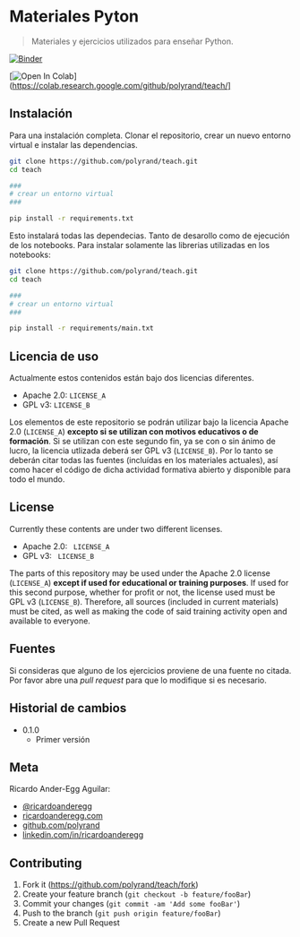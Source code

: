 # Materiales Pyton

> Materiales y ejercicios utilizados para enseñar Python.

[![Binder](https://mybinder.org/badge_logo.svg)](https://mybinder.org/v2/gh/polyrand/teach/HEAD)

[![Open In Colab](https://colab.research.google.com/assets/colab-badge.svg)](https://colab.research.google.com/github/polyrand/teach/]

## Instalación

Para una instalación completa. Clonar el repositorio, crear un nuevo entorno virtual e instalar las dependencias.

```sh
git clone https://github.com/polyrand/teach.git
cd teach

###
# crear un entorno virtual
###

pip install -r requirements.txt
```

Esto instalará todas las dependecias. Tanto de desarollo como de ejecución de los notebooks. Para instalar solamente las librerias utilizadas en los notebooks:

```sh
git clone https://github.com/polyrand/teach.git
cd teach

###
# crear un entorno virtual
###

pip install -r requirements/main.txt
```

## Licencia de uso

Actualmente estos contenidos están bajo dos licencias diferentes.

* Apache 2.0: ``LICENSE_A``
* GPL v3: ``LICENSE_B``

Los elementos de este repositorio se podrán utilizar bajo la licencia Apache 2.0 (`LICENSE_A`) **excepto si se utilizan con motivos educativos o de formación**. Si se utilizan con este segundo fin, ya se con o sin ánimo de lucro, la licencia utlizada deberá ser GPL v3 (`LICENSE_B`). Por lo tanto se deberán citar todas las fuentes (incluídas en los materiales actuales), así como hacer el código de dicha actividad formativa abierto y disponible para todo el mundo.

## License

Currently these contents are under two different licenses.

* Apache 2.0: `` LICENSE_A``
* GPL v3: `` LICENSE_B``

The parts of this repository may be used under the Apache 2.0 license (`LICENSE_A`) **except if used for educational or training purposes**. If used for this second purpose, whether for profit or not, the license used must be GPL v3 (`LICENSE_B`). Therefore, all sources (included in current materials) must be cited, as well as making the code of said training activity open and available to everyone.

## Fuentes

Si consideras que alguno de los ejercicios proviene de una fuente no citada. Por favor abre una *pull request* para que lo modifique si es necesario.

## Historial de cambios

* 0.1.0
    * Primer versión

## Meta

Ricardo Ander-Egg Aguilar:

* [@ricardoanderegg](https://twitter.com/ricardoanderegg)
* [ricardoanderegg.com](http://ricardoanderegg.com/)
* [github.com/polyrand](https://github.com/polyrand/)
* [linkedin.com/in/ricardoanderegg](http://linkedin.com/in/ricardoanderegg)

## Contributing

1. Fork it (<https://github.com/polyrand/teach/fork>)
2. Create your feature branch (`git checkout -b feature/fooBar`)
3. Commit your changes (`git commit -am 'Add some fooBar'`)
4. Push to the branch (`git push origin feature/fooBar`)
5. Create a new Pull Request

